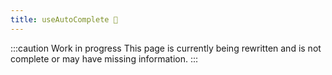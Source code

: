 ```yaml
---
title: useAutoComplete 🚧
---
```


:::caution Work in progress
This page is currently being rewritten and is not complete or may have missing information.
:::